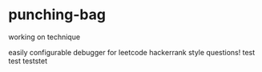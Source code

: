 # punching-bag

working on technique

easily configurable debugger for leetcode hackerrank style questions!
test
test
teststet
